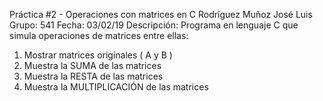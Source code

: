    Práctica #2 - Operaciones con matrices en C
   Rodríguez Muñoz José Luis
   Grupo: 541
   Fecha: 03/02/19
   Descripción: Programa en lenguaje C que simula operaciones de matrices entre ellas:

   1. Mostrar matrices originales ( A y B )
   2. Muestra la SUMA de las matrices
   3. Muestra la RESTA de las matrices
   4. Muestra la MULTIPLICACIÓN de las matrices 
